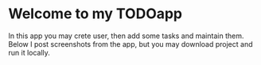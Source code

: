 # Welcome to my TODOapp
In this app you may crete user, then add some tasks and maintain them. <br/>
Below I post screenshots from the app, but you may download project and run it locally.<br/>
